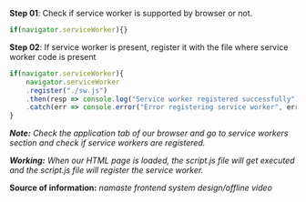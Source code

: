 **Step 01**: 
Check if service worker is supported by browser or not.
```javascript
if(navigator.serviceWorker){}
```
**Step 02**: 
If service worker is present, register it with the file where service worker code is present
```javascript
if(navigator.serviceWorker){
    navigator.serviceWorker
    .register("./sw.js")
    .then(resp => console.log("Service worker registered successfully"))
    .catch(err => console.error("Error registering service worker", err))
}
```

_**Note:** Check the application tab of our browser and go to service workers section and check if service workers are registered._

_**Working:** When our HTML page is loaded, the script.js file will get executed and the script.js file will register the service worker._

**Source of information:**  _namaste frontend system design/offline video_